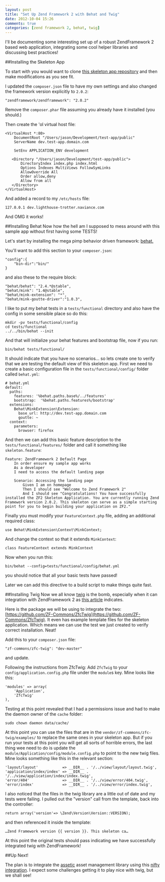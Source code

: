 ```yaml
---
layout: post
title: "Set Up Zend Framework 2 with Behat and Twig"
date: 2012-10-04 15:26
comments: true
categories: [zend framework 2, behat, twig]
---
```


I'll be documenting some interesting set up of a robust ZendFramework 2 based web application, integrating some cool helper libraries and discussing best practices!

##Installing the Skeleton App

To start with you would want to clone [this skeleton app repository](https://github.com/zendframework/ZendSkeletonApplication) and then make modifications as you see fit.

I updated the `composer.json` file to have my own settings and also changed the framework version explicitly to `2.0.2`:

    "zendframework/zendframework": "2.0.2"

Remove the `composer.phar` file assuming you already have it installed (you should.)

Then create the 'ol virtual host file:

    <VirtualHost *:80>
        DocumentRoot "/Users/jason/Development/test-app/public"
        ServerName dev.test-app.domain.com

        SetEnv APPLICATION_ENV development

       <Directory "/Users/jason/Development/test-app/public">
           DirectoryIndex index.php index.html
           Options Indexes MultiViews FollowSymLinks
           AllowOverride All
           Order allow,deny
           Allow from all
       </Directory>
    </VirtualHost>


And added a record to my `/etc/hosts` file:

    127.0.0.1 dev.lighthouse-trotter.naviance.com

And OMG it works!

##Installing Behat
Now how the hell am I supposed to mess around with this sample app without first having some TESTS!

Let's start by installing the mega pimp behavior driven framework: [behat.](http://behat.org/)

You'll want to add this section to your `composer.json`:

    "config":{
        "bin-dir":"bin/"
    }

and also these to the require block:

    "behat/behat": "2.4.*@stable",
    "behat/mink": "1.4@stable",
    "behat/mink-extension": "*",
    "behat/mink-goutte-driver":"1.0.3",

I like to put my behat tests in a `tests/functional` directory and also have the config in some sensible place so do this:

    mkdir -pv tests/functional/config
    cd tests/functional
    ../../bin/behat --init

And that will initialize your behat features and bootstrap file, now if you run:

    bin/behat tests/functional/

It should indicate that you have no scenarios… so lets create one to verify that we are testing the default view of this skeleton app. First we need to create a basic configuration file in the `tests/functional/config/` folder called `behat.yml`:

    # behat.yml
    default:
      paths:
        features: '%behat.paths.base%/../features'
        bootstrap:  '%behat.paths.features%/bootstrap'
      extensions:
        Behat\MinkExtension\Extension:
          base_url: http://dev.test-app.domain.com
          goutte: ~
      context:
        parameters:
          browser: firefox

And then we can add this basic feature description to the `tests/functional/features/` folder and call it something like `skeleton.feature`:

    Feature: ZendFramework 2 Default Page
        In order ensure my sample app works
        As a developer
        I need to access the default landing page

        Scenario: Accessing the landing page
            Given I am on homepage
            Then I should see "Welcome to Zend Framework 2"
            And I should see "Congratulations! You have successfully installed the ZF2 Skeleton Application. You are currently running Zend Framework version 2.0.2. This skeleton can serve as a simple starting point for you to begin building your application on ZF2."

Finally you must modify your `FeatureContext.php` file, adding an additional required class:

    use Behat\MinkExtension\Context\MinkContext;

And change the context so that it extends `MinkContext`:

    class FeatureContext extends MinkContext

Now when you run this:

    bin/behat --config=tests/functional/config/behat.yml

you should notice that all your basic tests have passed!

Later we can add this directive to a build script to make things quite fast.

##Installing Twig
Now we all know [twig](http://twig.sensiolabs.org/) is the bomb, especially when it can integration with ZendFramework 2 as [this article](http://www.zendexperts.com/2012/04/08/twig-in-zend-framework-2/) indicates.

Here is the package we will be using to integrate the two: [https://github.com/ZF-Commons/ZfcTwig](https://github.com/ZF-Commons/ZfcTwig). It even has example template files for the skeleton application. Which means we can use the test we just created to verify correct installation. Neat!

Add this to your `composer.json` file:

    "zf-commons/zfc-twig": "dev-master"

and update.

Following the instructions from ZfcTwig: Add `ZfcTwig` to your `config/application.config.php` file under the `module`s key. Mine looks like this:

    'modules' => array(
        'Application',
        'ZfcTwig'
    ),

Testing at this point revealed that I had a permissions issue and had to make the daemon owner of the `cache` folder:

    sudo chown daemon data/cache/

At this point you can use the files that are in the `vendor/zf-commons/zfc-twig/examples/` to replace the same ones in your skeleton app. But if you run your tests at this point you will get all sorts of horrible errors, the last thing wee need to do is update the `module/Application/config/module.config.php` to point to the new twig files. Mine looks something like this in the relevant section:

    'layout/layout'           => __DIR__ . '/../view/layout/layout.twig',
    'application/index/index' => __DIR__ . '/../view/application/index/index.twig',
    'error/404'               => __DIR__ . '/../view/error/404.twig',
    'error/index'             => __DIR__ . '/../view/error/index.twig',

I also noticed that the files in the twig library are a little out of date and my tests were failing. I pulled out the "version" call from the template, back into the controller:

    return array('version'=> \Zend\Version\Version::VERSION);

and then referenced it inside the template:

    …Zend Framework version {{ version }}. This skeleton ca…

At this point the original tests should pass indicating we have successfully integrated twig with ZendFramework!

##Up Next!

The plan is to integrate the [assetic](https://github.com/kriswallsmith/assetic) asset management library using this [nifty integration](https://github.com/widmogrod/zf2-assetic-module). I expect some challenges getting it to play nice with twig, but we shall see!

